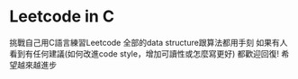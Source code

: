 # Leetcode in C

挑戰自己用C語言練習Leetcode
全部的data structure跟算法都用手刻
如果有人看到有任何建議(如何改進code style，增加可讀性或怎麼寫更好)
都歡迎回復!
希望越來越進步